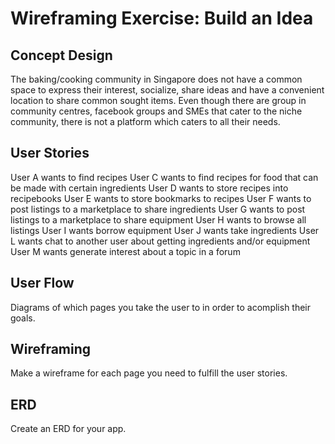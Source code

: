 # Wireframing Exercise: Build an Idea

## Concept Design

The baking/cooking community in Singapore does not have a common space to express their interest, socialize, share ideas and have a convenient location to share common sought items. Even though there are group in community centres, facebook groups and SMEs that cater to the niche community, there is not a platform which caters to all their needs. 


## User Stories

User A wants to find recipes
User C wants to find recipes for food that can be made with certain ingredients
User D wants to store recipes into recipebooks
User E wants to store bookmarks to recipes
User F wants to post listings to a marketplace to share ingredients
User G wants to post listings to a marketplace to share equipment
User H wants to browse all listings
User I wants borrow equipment
User J wants take ingredients
User L wants chat to another user about getting ingredients and/or equipment
User M wants generate interest about a topic in a forum


## User Flow
Diagrams of which pages you take the user to in order to acomplish their goals.

## Wireframing

Make a wireframe for each page you need to fulfill the user stories.

## ERD
Create an ERD for your app.
